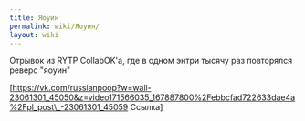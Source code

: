 ```yaml
---
title: Яоуин
permalink: wiki/Яоуин/
layout: wiki
---
```


Отрывок из RYTP CollabOK'а, где в одном энтри тысячу раз повторялся
реверс "яоуин"

\[https://vk.com/russianpoop?w=wall-23061301_45050&z=video171566035_167887800%2Febbcfad722633dae4a%2Fpl_post\_-23061301_45059
Ссылка\]
